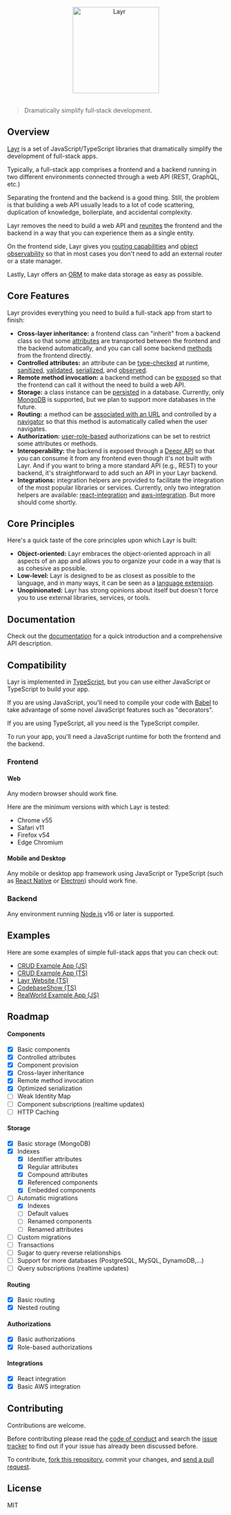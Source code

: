 <p align="center">
	<img src="assets/layr-logo-with-icon.svg" width="200" alt="Layr">
	<br>
	<br>
</p>

> Dramatically simplify full‑stack development.

## Overview

[Layr](https://layrjs.com) is a set of JavaScript/TypeScript libraries that dramatically simplify the development of full-stack apps.

Typically, a full-stack app comprises a frontend and a backend running in two different environments connected through a web API (REST, GraphQL, etc.)

Separating the frontend and the backend is a good thing. Still, the problem is that building a web API usually leads to a lot of code scattering, duplication of knowledge, boilerplate, and accidental complexity.

Layr removes the need to build a web API and [reunites](https://dev.to/mvila/good-bye-web-apis-2bel) the frontend and the backend in a way that you can experience them as a single entity.

On the frontend side, Layr gives you [routing capabilities](https://layrjs.com/docs/v2/reference/routable) and [object observability](https://layrjs.com/docs/v2/reference/observable) so that in most cases you don't need to add an external router or a state manager.

Lastly, Layr offers an [ORM](https://layrjs.com/docs/v2/reference/storable) to make data storage as easy as possible.

## Core Features

Layr provides everything you need to build a full-stack app from start to finish:

- **Cross-layer inheritance:** a frontend class can "inherit" from a backend class so that some [attributes](https://layrjs.com/docs/v2/reference/attribute) are transported between the frontend and the backend automatically, and you can call some backend [methods](https://layrjs.com/docs/v2/reference/method) from the frontend directly.
- **Controlled attributes:** an attribute can be [type-checked](https://layrjs.com/docs/v2/reference/value-type) at runtime, [sanitized](https://layrjs.com/docs/v2/reference/sanitizer), [validated](https://layrjs.com/docs/v2/reference/validator), [serialized](https://layrjs.com/docs/v2/reference/component#serialization), and [observed](https://layrjs.com/docs/v2/reference/observable).
- **Remote method invocation:** a backend method can be [exposed](https://layrjs.com/docs/v2/reference/component#expose-decorator) so that the frontend can call it without the need to build a web API.
- **Storage:** a class instance can be [persisted](https://layrjs.com/docs/v2/reference/storable) in a database. Currently, only [MongoDB](https://www.mongodb.com/) is supported, but we plan to support more databases in the future.
- **Routing:** a method can be [associated with an URL](https://layrjs.com/docs/v2/reference/routable) and controlled by a [navigator](https://layrjs.com/docs/v2/reference/navigator) so that this method is automatically called when the user navigates.
- **Authorization:** [user-role-based](https://layrjs.com/docs/v2/reference/with-roles) authorizations can be set to restrict some attributes or methods.
- **Interoperability:** the backend is exposed through a [Deepr API](https://deepr.io) so that you can consume it from any frontend even though it's not built with Layr. And if you want to bring a more standard API (e.g., REST) to your backend, it's straightforward to add such an API in your Layr backend.
- **Integrations:** integration helpers are provided to facilitate the integration of the most popular libraries or services. Currently, only two integration helpers are available: [react-integration](https://layrjs.com/docs/v2/reference/react-integration) and [aws-integration](https://layrjs.com/docs/v2/reference/aws-integration). But more should come shortly.

## Core Principles

Here's a quick taste of the core principles upon which Layr is built:

- **Object-oriented:** Layr embraces the object-oriented approach in all aspects of an app and allows you to organize your code in a way that is as cohesive as possible.
- **Low-level:** Layr is designed to be as closest as possible to the language, and in many ways, it can be seen as a [language extension](https://layrjs.com/blog/articles/Getting-the-Right-Level-of-Generalization-7xpk37).
- **Unopinionated:** Layr has strong opinions about itself but doesn't force you to use external libraries, services, or tools.

## Documentation

Check out the [documentation](https://layrjs.com/docs) for a quick introduction and a comprehensive API description.

## Compatibility

Layr is implemented in [TypeScript](https://www.typescriptlang.org/), but you can use either JavaScript or TypeScript to build your app.

If you are using JavaScript, you'll need to compile your code with [Babel](https://babeljs.io/) to take advantage of some novel JavaScript features such as "decorators".

If you are using TypeScript, all you need is the TypeScript compiler.

To run your app, you'll need a JavaScript runtime for both the frontend and the backend.

### Frontend

#### Web

Any modern browser should work fine.

Here are the minimum versions with which Layr is tested:

- Chrome v55
- Safari v11
- Firefox v54
- Edge Chromium

#### Mobile and Desktop

Any mobile or desktop app framework using JavaScript or TypeScript (such as [React Native](https://reactnative.dev/) or [Electron](https://www.electronjs.org/)) should work fine.

### Backend

Any environment running [Node.js](https://nodejs.org/) v16 or later is supported.

## Examples

Here are some examples of simple full-stack apps that you can check out:

- [CRUD Example App (JS)](https://github.com/layrjs/crud-example-app-js-boostr)
- [CRUD Example App (TS)](https://github.com/layrjs/crud-example-app-ts-boostr)
- [Layr Website (TS)](https://github.com/layrjs/layr/tree/master/website)
- [CodebaseShow (TS)](https://github.com/codebaseshow/codebaseshow)
- [RealWorld Example App (JS)](https://github.com/layrjs/react-layr-realworld-example-app)

## Roadmap

#### Components

- [x] Basic components
- [x] Controlled attributes
- [x] Component provision
- [x] Cross-layer inheritance
- [x] Remote method invocation
- [x] Optimized serialization
- [ ] Weak Identity Map
- [ ] Component subscriptions (realtime updates)
- [ ] HTTP Caching

#### Storage

- [x] Basic storage (MongoDB)
- [x] Indexes
  - [x] Identifier attributes
  - [x] Regular attributes
  - [x] Compound attributes
  - [x] Referenced components
  - [x] Embedded components
- [ ] Automatic migrations
  - [x] Indexes
  - [ ] Default values
  - [ ] Renamed components
  - [ ] Renamed attributes
- [ ] Custom migrations
- [ ] Transactions
- [ ] Sugar to query reverse relationships
- [ ] Support for more databases (PostgreSQL, MySQL, DynamoDB,...)
- [ ] Query subscriptions (realtime updates)

#### Routing

- [x] Basic routing
- [x] Nested routing

#### Authorizations

- [x] Basic authorizations
- [x] Role-based authorizations

#### Integrations

- [x] React integration
- [x] Basic AWS integration

## Contributing

Contributions are welcome.

Before contributing please read the [code of conduct](https://github.com/layrjs/layr/blob/master/CODE_OF_CONDUCT.md) and search the [issue tracker](https://github.com/layrjs/layr/issues) to find out if your issue has already been discussed before.

To contribute, [fork this repository](https://docs.github.com/en/github/getting-started-with-github/fork-a-repo/), commit your changes, and [send a pull request](https://docs.github.com/en/github/collaborating-with-issues-and-pull-requests/about-pull-requests).

## License

MIT
